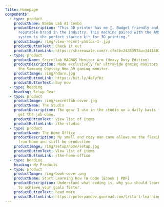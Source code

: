 ```yaml
---
Title: Homepage
components:
  - type: product
    productName: Bambu Lab A1 Combo
    productDescription: "This 3D printer has me 🤯. Budget friendly and backed by a
      reputable brand in the industry. This machine paired with the AMS Lite
      system is the perfect starter kit for 3D printing."
    productImage: /img/view-recent-photos-1-.jpg
    productButtonText: Check it out
    productButtonLink: https://shareasale.com/r.cfm?b=2485357&u=3441602&m=138211&urllink=&afftrack=
  - type: product
    productName: Secretlab MAGNUS Monitor Arm (Heavy Duty Edition)
    productDescription: Made exclusively for ultrawide gaming monitors, including
      the Samsung Odyssey Neo G9 gaming monitor.
    productImage: /img/hdarm.jpg
    productButtonLink: https://bit.ly/4eFyfHz
    productButtonText: Buy now
  - type: heading
    heading: Setup Gear
  - type: product
    productImage: /img/secretlab-cover.jpg
    productName: The Studio
    productDescription: The gear I use in the studio on a daily basis that helps me
      get the job done.
    productButtonText: View list of items
    productButtonLink: /the-studio
  - type: product
    productName: The Home Office
    productDescription: My small and cozy man cave allows me the flexibility to work
      from home and still be productive
    productImage: /img/setup/home/setup.jpg
    productButtonText: View list of items
    productButtonLink: /the-home-office
  - type: heading
    heading: My Products
  - type: product
    productImage: /img/book-cover.png
    productName: Start Learning How To Code [Ebook | PDF]
    productDescription: Understand what coding is, why you should learn it and how
      to achieve your goals faster.
    productButtonText: Read more
    productButtonLink: https://peterpandev.gumroad.com/l/start-learning-how-to-code
---
```

